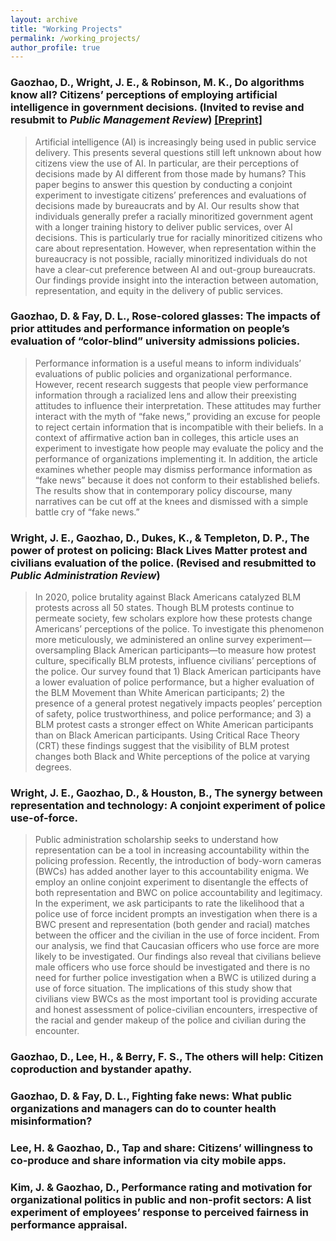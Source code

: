 ```yaml
---
layout: archive
title: "Working Projects"
permalink: /working_projects/
author_profile: true
---
```


### **Gaozhao, D.**, Wright, J. E., & Robinson, M. K., Do algorithms know all? Citizens’ perceptions of employing artificial intelligence in government decisions. (Invited to revise and resubmit to _Public Management Review_) <a href="https://www.researchgate.net/publication/353169009_Do_algorithms_know_all_Civilians'_perception_of_employing_artificial_intelligence_in_government_decisions" target="_blank"><u>[Preprint]</u></a>

> Artificial intelligence (AI) is increasingly being used in public service delivery. This presents several questions still left unknown about how citizens view the use of AI. In particular, are their perceptions of decisions made by AI different from those made by humans? This paper begins to answer this question by conducting a conjoint experiment to investigate citizens’ preferences and evaluations of decisions made by bureaucrats and by AI. Our results show that individuals generally prefer a racially minoritized government agent with a longer training history to deliver public services, over AI decisions. This is particularly true for racially minoritized citizens who care about representation. However, when representation within the bureaucracy is not possible, racially minoritized individuals do not have a clear-cut preference between AI and out-group bureaucrats. Our findings provide insight into the interaction between automation, representation, and equity in the delivery of public services.

### Gaozhao, D. & Fay, D. L., Rose-colored glasses: The impacts of prior attitudes and performance information on people’s evaluation of “color-blind” university admissions policies.

> Performance information is a useful means to inform individuals’ evaluations of public policies and organizational performance. However, recent research suggests that people view performance information through a racialized lens and allow their preexisting attitudes to influence their interpretation. These attitudes may further interact with the myth of “fake news,” providing an excuse for people to reject certain information that is incompatible with their beliefs. In a context of affirmative action ban in colleges, this article uses an experiment to investigate how people may evaluate the policy and the performance of organizations implementing it. In addition, the article examines whether people may dismiss performance information as “fake news” because it does not conform to their established beliefs. The results show that in contemporary policy discourse, many narratives can be cut off at the knees and dismissed with a simple battle cry of “fake news.”

### Wright, J. E., **Gaozhao, D.**, Dukes, K., & Templeton, D. P., The power of protest on policing: Black Lives Matter protest and civilians evaluation of the police. (Revised and resubmitted to _Public Administration Review_)

> In 2020, police brutality against Black Americans catalyzed BLM protests across all 50 states. Though BLM protests continue to permeate society, few scholars explore how these protests change Americans’ perceptions of the police. To investigate this phenomenon more meticulously, we administered an online survey experiment—oversampling Black American participants—to measure how protest culture, specifically BLM protests, influence civilians’ perceptions of the police. Our survey found that 1) Black American participants have a lower evaluation of police performance, but a higher evaluation of the BLM Movement than White American participants; 2) the presence of a general protest negatively impacts peoples’ perception of safety, police trustworthiness, and police performance; and 3) a BLM protest casts a stronger effect on White American participants than on Black American participants. Using Critical Race Theory (CRT) these findings suggest that the visibility of BLM protest changes both Black and White perceptions of the police at varying degrees.

### Wright, J. E., Gaozhao, D., & Houston, B., The synergy between representation and technology: A conjoint experiment of police use-of-force.

> Public administration scholarship seeks to understand how representation can be a tool in increasing accountability within the policing profession. Recently, the introduction of body-worn cameras (BWCs) has added another layer to this accountability enigma. We employ an online conjoint experiment to disentangle the effects of both representation and BWC on police accountability and legitimacy. In the experiment, we ask participants to rate the likelihood that a police use of force incident prompts an investigation when there is a BWC present and representation (both gender and racial) matches between the officer and the civilian in the use of force incident. From our analysis, we find that Caucasian officers who use force are more likely to be investigated. Our findings also reveal that civilians believe male officers who use force should be investigated and there is no need for further police investigation when a BWC is utilized during a use of force situation. The implications of this study show that civilians view BWCs as the most important tool is providing accurate and honest assessment of police-civilian encounters, irrespective of the racial and gender makeup of the police and civilian during the encounter.

### Gaozhao, D., Lee, H., & Berry, F. S., The others will help: Citizen coproduction and bystander apathy.

### Gaozhao, D. & Fay, D. L., Fighting fake news: What public organizations and managers can do to counter health misinformation?

### Lee, H. & Gaozhao, D., Tap and share: Citizens’ willingness to co-produce and share information via city mobile apps.

### Kim, J. & Gaozhao, D., Performance rating and motivation for organizational politics in public and non-profit sectors: A list experiment of employees’ response to perceived fairness in performance appraisal.
